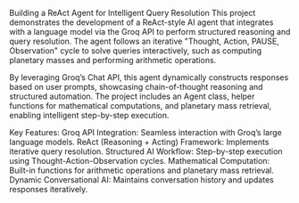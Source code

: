 Building a ReAct Agent for Intelligent Query Resolution
This project demonstrates the development of a ReAct-style AI agent that integrates with a language model via the Groq API to perform structured reasoning and query resolution. The agent follows an iterative "Thought, Action, PAUSE, Observation" cycle to solve queries interactively, such as computing planetary masses and performing arithmetic operations.

By leveraging Groq’s Chat API, this agent dynamically constructs responses based on user prompts, showcasing chain-of-thought reasoning and structured automation. The project includes an Agent class, helper functions for mathematical computations, and planetary mass retrieval, enabling intelligent step-by-step execution.

Key Features:
Groq API Integration: Seamless interaction with Groq’s large language models.
ReAct (Reasoning + Acting) Framework: Implements iterative query resolution.
Structured AI Workflow: Step-by-step execution using Thought-Action-Observation cycles.
Mathematical Computation: Built-in functions for arithmetic operations and planetary mass retrieval.
Dynamic Conversational AI: Maintains conversation history and updates responses iteratively.
